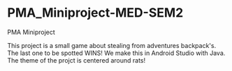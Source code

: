 # PMA_Miniproject-MED-SEM2
 PMA Miniproject

This project is a small game about stealing from adventures backpack's. The last one to be spotted WINS! We make this in Android Studio with Java.
The theme of the projct is centered around rats!
